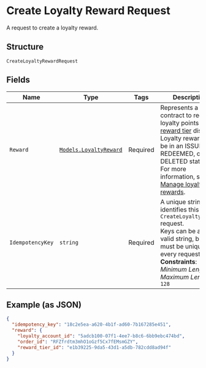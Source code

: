 
# Create Loyalty Reward Request

A request to create a loyalty reward.

## Structure

`CreateLoyaltyRewardRequest`

## Fields

| Name | Type | Tags | Description |
|  --- | --- | --- | --- |
| `Reward` | [`Models.LoyaltyReward`](../../doc/models/loyalty-reward.md) | Required | Represents a contract to redeem loyalty points for a [reward tier](../../doc/models/loyalty-program-reward-tier.md) discount. Loyalty rewards can be in an ISSUED, REDEEMED, or DELETED state.<br>For more information, see [Manage loyalty rewards](https://developer.squareup.com/docs/loyalty-api/loyalty-rewards). |
| `IdempotencyKey` | `string` | Required | A unique string that identifies this `CreateLoyaltyReward` request.<br>Keys can be any valid string, but must be unique for every request.<br>**Constraints**: *Minimum Length*: `1`, *Maximum Length*: `128` |

## Example (as JSON)

```json
{
  "idempotency_key": "18c2e5ea-a620-4b1f-ad60-7b167285e451",
  "reward": {
    "loyalty_account_id": "5adcb100-07f1-4ee7-b8c6-6bb9ebc474bd",
    "order_id": "RFZfrdtm3mhO1oGzf5Cx7fEMsmGZY",
    "reward_tier_id": "e1b39225-9da5-43d1-a5db-782cdd8ad94f"
  }
}
```

